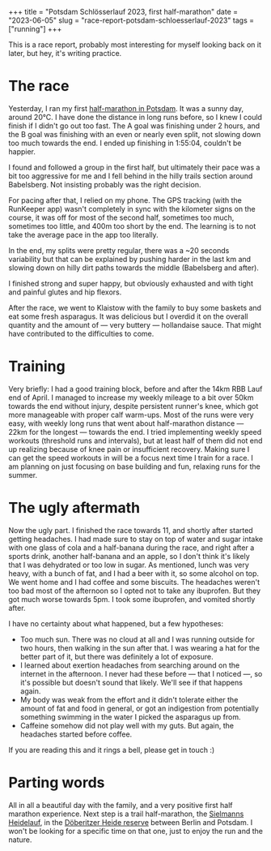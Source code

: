 +++
title = "Potsdam Schlösserlauf 2023, first half-marathon"
date = "2023-06-05"
slug = "race-report-potsdam-schloesserlauf-2023"
tags = ["running"]
+++

This is a race report, probably most interesting for myself looking back on it
later, but hey, it's writing practice.

# The race

Yesterday, I ran my first [half-marathon in
Potsdam](https://www.potsdam-schloesserlauf.de/strecke/). It was a sunny day,
around 20°C. I have done the distance in long runs before, so I knew I could
finish if I didn't go out too fast. The A goal was finishing under 2 hours, and
the B goal was finishing with an even or nearly even split, not slowing down
too much towards the end. I ended up finishing in 1:55:04, couldn't be happier.

I found and followed a group in the first half, but ultimately their pace was a
bit too aggressive for me and I fell behind in the hilly trails section around
Babelsberg. Not insisting probably was the right decision.

For pacing after that, I relied on my phone. The GPS tracking (with the
RunKeeper app) wasn't completely in sync with the kilometer signs on the
course, it was off for most of the second half, sometimes too much, sometimes
too little, and 400m too short by the end. The learning is to not take the
average pace in the app too literally.

In the end, my splits were pretty regular, there was a ~20 seconds variability
but that can be explained by pushing harder in the last km and slowing down on
hilly dirt paths towards the middle (Babelsberg and after).

I finished strong and super happy, but obviously exhausted and with tight and
painful glutes and hip flexors.

After the race, we went to Klaistow with the family to buy some baskets and eat
some fresh asparagus. It was delicious but I overdid it on the overall quantity
and the amount of — very buttery — hollandaise sauce. That might have
contributed to the difficulties to come.

# Training

Very briefly: I had a good training block, before and after the 14km RBB Lauf
end of April. I managed to increase my weekly mileage to a bit over 50km
towards the end without injury, despite persistent runner's knee, which got
more manageable with proper calf warm-ups. Most of the runs were very easy,
with weekly long runs that went about half-marathon distance — 22km for the
longest — towards the end. I tried implementing weekly speed workouts
(threshold runs and intervals), but at least half of them did not end up
realizing because of knee pain or insufficient recovery. Making sure I can get
the speed workouts in will be a focus next time I train for a race. I am
planning on just focusing on base building and fun, relaxing runs for the
summer.

# The ugly aftermath

Now the ugly part. I finished the race towards 11, and shortly after started
getting headaches. I had made sure to stay on top of water and sugar intake
with one glass of cola and a half-banana during the race, and right after a
sports drink, another half-banana and an apple, so I don't think it's likely
that I was dehydrated or too low in sugar. As mentioned, lunch was very heavy,
with a bunch of fat, and I had a beer with it, so some alcohol on top. We went
home and I had coffee and some biscuits. The headaches weren't too bad most of
the afternoon so I opted not to take any ibuprofen. But they got much worse
towards 5pm. I took some ibuprofen, and vomited shortly after.

I have no certainty about what happened, but a few hypotheses:

- Too much sun. There was no cloud at all and I was running outside for two
  hours, then walking in the sun after that. I was wearing a hat for the better
  part of it, but there was definitely a lot of exposure.
- I learned about exertion headaches from searching around on the internet in
  the afternoon. I never had these before — that I noticed —, so it's possible
  but doesn't sound that likely. We'll see if that happens again.
- My body was weak from the effort and it didn't tolerate either the amount of
  fat and food in general, or got an indigestion from potentially something
  swimming in the water I picked the asparagus up from.
- Caffeine somehow did not play well with my guts. But again, the headaches
  started before coffee.

If you are reading this and it rings a bell, please get in touch :)

# Parting words

All in all a beautiful day with the family, and a very positive first half
marathon experience. Next step is a trail half-marathon, the [Sielmanns
Heidelauf](https://sportverein-dallgow.de/heidelauf/), in the [Döberitzer Heide
reserve](https://en.wikipedia.org/wiki/D%C3%B6beritzer_Heide) between Berlin
and Potsdam. I won't be looking for a specific time on that one, just to enjoy
the run and the nature.
